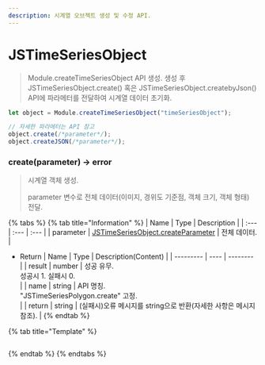 ```yaml
---
description: 시계열 오브젝트 생성 및 수정 API.
---
```


# JSTimeSeriesObject

> Module.createTimeSeriesObject API 생성.
> 생성 후 JSTimeSeriesObject.create() 혹은 JSTimeSeriesObject.createbyJson() API에 파라메터를 전달하여 시계열 데이터 초기화.

```javascript
let object = Module.createTimeSeriesObject("timeSeriesObject");

// 자세한 파라메터는 API 참고
object.create(/*parameter*/);
object.createJSON(/*parameter*/);
```

### create(parameter) → error

> 시계열 객체 생성.
>
> parameter 변수로 전체 데이터(이미지, 경위도 기준점, 객체 크기, 객체 형태) 전달.

{% tabs %}
{% tab title="Information" %}
| Name | Type | Description |
| :--- | :--- | :--- |
| parameter | [JSTimeSeriesObject.createParameter](jstimeobject.md#jstimeobject.createparameter) | 전체 데이터. |

* Return
  | Name | Type | Description(Content) |
  | --------- | ---- | -------- |
  | result | number | 성공 유무.<br>성공시 1. 실패시 0.</br> |
  | name | string | API 명칭.<br>"JSTimeSeriesPolygon.create" 고정.</br> |
  | return | string | (실패시)오류 메시지를 string으로 반환(자세한 사항은 메시지 참조). |
{% endtab %}

{% tab title="Template" %}
```javascript
```
{% endtab %}
{% endtabs %} 
